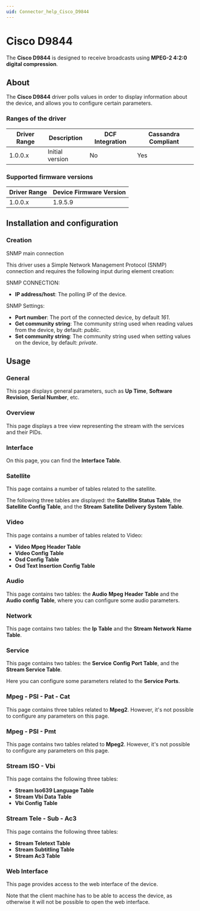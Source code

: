 ```yaml
---
uid: Connector_help_Cisco_D9844
---
```


# Cisco D9844

The **Cisco D9844** is designed to receive broadcasts using **MPEG-2 4:2:0 digital compression**.

## About

The **Cisco D9844** driver polls values in order to display information about the device, and allows you to configure certain parameters.

### Ranges of the driver

| **Driver Range** | **Description** | **DCF Integration** | **Cassandra Compliant** |
|------------------|-----------------|---------------------|-------------------------|
| 1.0.0.x          | Initial version | No                  | Yes                     |

### Supported firmware versions

| **Driver Range** | **Device Firmware Version** |
|------------------|-----------------------------|
| 1.0.0.x          | 1.9.5.9                     |

## Installation and configuration

### Creation

SNMP main connection

This driver uses a Simple Network Management Protocol (SNMP) connection and requires the following input during element creation:

SNMP CONNECTION:

- **IP address/host**: The polling IP of the device.

SNMP Settings:

- **Port number**: The port of the connected device, by default *161*.
- **Get community string**: The community string used when reading values from the device, by default: *public*.
- **Set community string**: The community string used when setting values on the device, by default: *private*.

## Usage

### General

This page displays general parameters, such as **Up Time**, **Software Revision**, **Serial Number**, etc.

### Overview

This page displays a tree view representing the stream with the services and their PIDs.

### Interface

On this page, you can find the **Interface Table**.

### Satellite

This page contains a number of tables related to the satellite.

The following three tables are displayed: the **Satellite** **Status Table**, the **Satellite** **Config Table**, and the **Stream** **Satellite** **Delivery System Table**.

### Video

This page contains a number of tables related to Video:

- **Video Mpeg Header Table**
- **Video Config** **Table**
- **Osd Config** **Table**
- **Osd Text Insertion Config Table**

### Audio

This page contains two tables: the **Audio** **Mpeg** **Header** **Table** and the **Audio** **config** **Table**, where you can configure some audio parameters.

### Network

This page contains two tables: the **Ip** **Table** and the **Stream** **Network** **Name** **Table**.

### Service

This page contains two tables: the **Service** **Config** **Port Table**, and the **Stream Service Table**.

Here you can configure some parameters related to the **Service** **Ports**.

### Mpeg - PSI - Pat - Cat

This page contains three tables related to **Mpeg2**. However, it's not possible to configure any parameters on this page.

### Mpeg - PSI - Pmt

This page contains two tables related to **Mpeg2**. However, it's not possible to configure any parameters on this page.

### Stream ISO - Vbi

This page contains the following three tables:

- **Stream Iso639 Language Table**
- **Stream Vbi Data** **Table**
- **Vbi Config** **Table**

### Stream Tele - Sub - Ac3

This page contains the following three tables:

- **Stream Teletext Table**
- **Stream Subtitling Table**
- **Stream Ac3 Table**

### Web Interface

This page provides access to the web interface of the device.

Note that the client machine has to be able to access the device, as otherwise it will not be possible to open the web interface.
